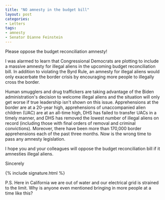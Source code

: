 ```yaml
---
title: "NO amnesty in the budget bill"
layout: post
categories:
- Letters
tags:
- amnesty
- Senator Dianne Feinstein
---
```


Please oppose the budget reconciliation amnesty!

I was alarmed to learn that Congressional Democrats are plotting to include a massive amnesty for illegal aliens in the upcoming budget reconciliation bill. In addition to violating the Byrd Rule, an amnesty for illegal aliens would only exacerbate the border crisis by encouraging more people to illegally cross the border.

Human smugglers and drug traffickers are taking advantage of the Biden administration's decision to welcome illegal aliens and the situation will only get worse if true leadership isn't shown on this issue. Apprehensions at the border are at a 20-year high, apprehensions of unaccompanied alien children (UAC) are at an all-time high, DHS has failed to transfer UACs in a timely manner, and DHS has removed the lowest number of illegal aliens on record (including those with final orders of removal and criminal convictions). Moreover, there have been more than 170,000 border apprehensions each of the past three months. Now is the wrong time to pass any amnesty legislation.

I hope you and your colleagues will oppose the budget reconciliation bill if it amnesties illegal aliens.

Sincerely

{% include signature.html %}

P.S. Here in California we are out of water and our electrical grid is strained to the limit. Why is anyone even mentioned bringing in more people at a time like this?